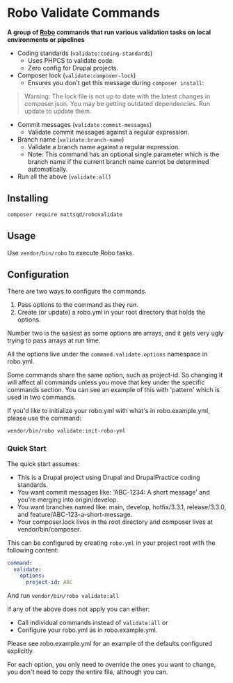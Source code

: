 # Robo Validate Commands

**A group of [Robo](https://robo.li) commands that run various validation tasks on local environments or pipelines**

* Coding standards (``validate:coding-standards``)
  * Uses PHPCS to validate code.
  * Zero config for Drupal projects.
* Composer lock (``validate:composer-lock``)
  * Ensures you don't get this message during ``composer install``:
> Warning: The lock file is not up to date with the latest changes in composer.json. You may be getting outdated dependencies. Run update to update them.
* Commit messages (``validate:commit-messages``)
  * Validate commit messages against a regular expression.
* Branch name (``validate:branch-name``)
  * Validate a branch name against a regular expression.
  * Note: This command has an optional single parameter which is the branch name if the current branch name cannot be determined automatically.
* Run all the above (``validate:all)``

## Installing

``composer require mattsqd/robovalidate``

## Usage

Use `vendor/bin/robo` to execute Robo tasks.

## Configuration

There are two ways to configure the commands.
1. Pass options to the command as they run.
2. Create (or update) a robo.yml in your root directory that holds the options.

Number two is the easiest as some options are arrays, and it gets very ugly trying to pass arrays at run time.

All the options live under the `command.validate.options` namespace in robo.yml.

Some commands share the same option, such as project-id. So changing it will affect all commands unless you move that key under the specific commands section. You can see an example of this with 'pattern' which is used in two commands.

If you'd like to initialize your robo.yml with what's in robo.example.yml, please use the command:

`vendor/bin/robo validate:init-robo-yml`

### Quick Start

The quick start assumes:
* This is a Drupal project using Drupal and DrupalPractice coding standards.
* You want commit messages like: 'ABC-1234: A short message' and you're merging into origin/develop.
* You want branches named like: main, develop, hotfix/3.3.1, release/3.3.0, and feature/ABC-123-a-short-message.
* Your composer.lock lives in the root directory and composer lives at vendor/bin/composer.

This can be configured by creating ``robo.yml`` in your project root with the following content:
``` yml
command:
  validate:
    options:
      project-id: ABC
```

And run `vendor/bin/robo validate:all`

If any of the above does not apply you can either:
* Call individual commands instead of ``validate:all`` or
* Configure your robo.yml as in robo.example.yml.

Please see robo.example.yml for an example of the defaults configured explicitly.

For each option, you only need to override the ones you want to change, you don't need to copy the entire file, although you can.
